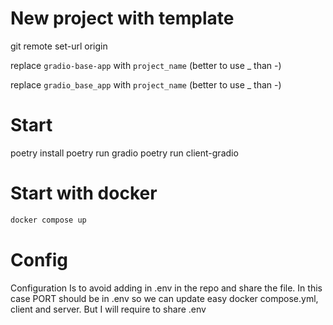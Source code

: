 # New project with template

<!-- git remote set-url origin git@github.com:titusfx/transcription-with-face-source.git -->

git remote set-url origin <NEW-project>

<!-- replace `gradio-base-app` with `face_transcriber` (better to use _ than -) -->

replace `gradio-base-app` with `project_name` (better to use \_ than -)

<!-- replace `gradio_base_app` with `face_transcriber` (better to use _ than -) -->

replace `gradio_base_app` with `project_name` (better to use \_ than -)

# Start

poetry install
poetry run gradio
poetry run client-gradio

# Start with docker

```bash
docker compose up
```

# Config

Configuration Is to avoid adding in .env in the repo and share the file.
In this case PORT should be in .env so we can update easy docker compose.yml, client and server. But I will require to share .env
